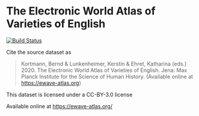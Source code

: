 # The Electronic World Atlas of Varieties of English

[![Build Status](https://travis-ci.org/cldf-datasets/ewave.svg?branch=master)](https://travis-ci.org/cldf-datasets/ewave)

Cite the source dataset as

> Kortmann, Bernd & Lunkenheimer, Kerstin & Ehret, Katharina (eds.) 2020. The Electronic World Atlas of Varieties of English. Jena: Max Planck Institute for the Science of Human History. (Available online at https://ewave-atlas.org)

This dataset is licensed under a CC-BY-3.0 license

Available online at https://ewave-atlas.org/
